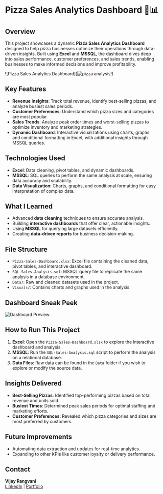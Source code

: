 # Pizza Sales Analytics Dashboard 🍕📊

## Overview
This project showcases a dynamic **Pizza Sales Analytics Dashboard** designed to help pizza businesses optimize their operations through data-driven insights. Built using **Excel** and **MSSQL**, the dashboard dives deep into sales performance, customer preferences, and sales trends, enabling businesses to make informed decisions and improve profitability.

![Pizza Sales Analytics Dashboard](![pizza analysis](https://github.com/user-attachments/assets/93590563-bd68-47f2-a0d1-eb122d6e8b33)!)

## Key Features
- **Revenue Insights**: Track total revenue, identify best-selling pizzas, and analyze busiest sales periods.
- **Customer Preferences**: Understand which pizza sizes and categories are most popular.
- **Sales Trends**: Analyze peak order times and worst-selling pizzas to optimize inventory and marketing strategies.
- **Dynamic Dashboard**: Interactive visualizations using charts, graphs, and conditional formatting in Excel, with additional insights through MSSQL queries.

## Technologies Used
- **Excel**: Data cleaning, pivot tables, and dynamic dashboards.
- **MSSQL**: SQL queries to perform the same analysis at scale, ensuring data accuracy and scalability.
- **Data Visualization**: Charts, graphs, and conditional formatting for easy interpretation of complex data.

## What I Learned
- Advanced **data cleaning** techniques to ensure accurate analysis.
- Building **interactive dashboards** that offer clear, actionable insights.
- Using **MSSQL** for querying large datasets efficiently.
- Creating **data-driven reports** for business decision-making.

## File Structure
- `Pizza-Sales-Dashboard.xlsx`: Excel file containing the cleaned data, pivot tables, and interactive dashboard.
- `SQL-Sales-Analysis.sql`: MSSQL query file to replicate the same analysis in a database environment.
- `Data/`: Raw and cleaned datasets used in the project.
- `Visuals/`: Contains charts and graphs used in the analysis.

## Dashboard Sneak Peek
![Dashboard Preview](![image](https://github.com/user-attachments/assets/cb6e0f1a-70b8-44a8-a6c1-9ceb1e846007))

## How to Run This Project
1. **Excel**: Open the `Pizza-Sales-Dashboard.xlsx` to explore the interactive dashboard and analysis.
2. **MSSQL**: Run the `SQL-Sales-Analysis.sql` script to perform the analysis on a relational database.
3. **Data Files**: Raw data can be found in the `Data` folder if you wish to explore or modify the source data.

## Insights Delivered
- **Best-Selling Pizzas**: Identified top-performing pizzas based on total revenue and units sold.
- **Busiest Times**: Determined peak sales periods for optimal staffing and marketing efforts.
- **Customer Preferences**: Revealed which pizza categories and sizes are most preferred by customers.

## Future Improvements
- Automating data extraction and updates for real-time analytics.
- Expanding to other KPIs like customer loyalty or delivery performance.

## Contact
**Vijay Rangvani**  
[LinkedIn](https://www.linkedin.com/in/vijayrangvani/) | [Portfolio](https://mavenanalytics.io/profile/Vijay-Rangvani/132085571)
